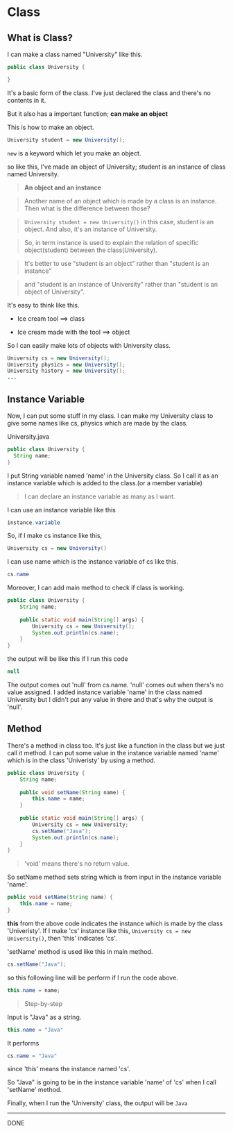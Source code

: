 # Class

## What is Class?

I can make a class named "University" like this.

```java
public class University {

}
```
It's a basic form of the class. I've just declared the class and there's no contents in it. 

But it also has a important function; **can make an object**


This is how to make an object.
```java
University student = new University();
```
```new``` is a keyword which let you make an object.

so like this, I've made an object of University; student is an instance of class named University.




>**An object and an instance**

>Another name of an object which is made by a class is an instance. Then what is the difference between those?

>```University student = new University()``` in this case, student is an object. And also, it's an instance of University.

>So, in term instance is used to explain the relation of specific object(student) between the class(University).

>It's better to use "student is an object" rather than "student is an instance" 

>and "student is an instance of University" rather than "student is an object of University".



It's easy to think like this.

* Ice cream tool ==> class

* Ice cream made with the tool ==> object



So I can easily make lots of objects with University class.

```java
University cs = new University();
University physics = new University();
University history = new University();
...
```

## Instance Variable
Now, I can put some stuff in my class. I can make my University class to give some names like cs, physics which are made by the class.

University.java
```java
public class University {
  String name;
}
```

I put String variable named 'name' in the University class. So I call it as an instance variable which is added to the class.(or a member variable)

>I can declare an instance variable as many as I want. 

I can use an instance variable like this

```java
instance.variable
```

So, if I make cs instance like this, 
```java 
University cs = new University()
```

I can use name which is the instance variable of cs like this.

```java
cs.name
```

Moreover, I can add main method to check if class is working.
```java
public class University {
    String name;
    
    public static void main(String[] args) {
        University cs = new University();
        System.out.println(cs.name);
    }
}
```

the output will be like this if I run this code
```java
null
```

The output comes out 'null' from cs.name. 'null' comes out when thers's no value assigned. 
I added instance variable 'name' in the class named University but I didn't put any value in there and that's why the output is 'null'.


## Method

There's a method in class too. It's just like a function in the class but we just call it method.
I can put some value in the instance variable named 'name' which is in the class 'Univeristy' by using a method.

```java
public class University {
    String name;
    
    public void setName(String name) {
        this.name = name;
    }
    
    public static void main(String[] args) {
        University cs = new University;
        cs.setName("Java");
        System.out.println(cs.name);
    }
}
```

> 'void' means there's no return value.

So setName method sets string which is from input in the instance variable 'name'.
```java
public void setName(String name) {
    this.name = name;
}
```

**this** from the above code indicates the instance which is made by the class 'Univeristy'. 
If I make 'cs' instance like this, ```University cs = new University()```,  then 'this' indicates 'cs'.

'setName' method is used like this in main method.
```java 
cs.setName("Java"); 
```
so this following line will be perform if I run the code above.
```java 
this.name = name; 
```

>Step-by-step

Input is "Java" as a string.
```java
this.name = "Java" 
```


It performs
```java
cs.name = "Java"
``` 
since 'this' means the instance named 'cs'.

So "Java" is going to be in the instance variable 'name' of 'cs' when I call 'setName' method.

Finally, when I run the 'University' class, the output will be
```Java ```





<hr/>
DONE
